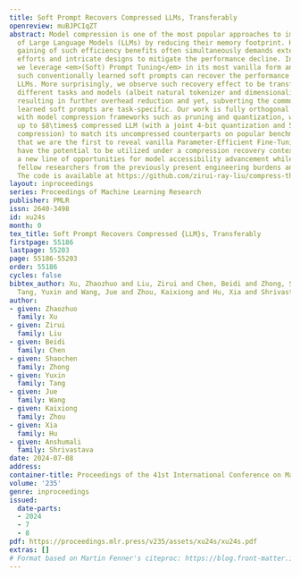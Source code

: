 ```yaml
---
title: Soft Prompt Recovers Compressed LLMs, Transferably
openreview: muBJPCIqZT
abstract: Model compression is one of the most popular approaches to improve the accessibility
  of Large Language Models (LLMs) by reducing their memory footprint. However, the
  gaining of such efficiency benefits often simultaneously demands extensive engineering
  efforts and intricate designs to mitigate the performance decline. In this work,
  we leverage <em>(Soft) Prompt Tuning</em> in its most vanilla form and discover
  such conventionally learned soft prompts can recover the performance of compressed
  LLMs. More surprisingly, we observe such recovery effect to be transferable among
  different tasks and models (albeit natural tokenizer and dimensionality limitations),
  resulting in further overhead reduction and yet, subverting the common belief that
  learned soft prompts are task-specific. Our work is fully orthogonal and compatible
  with model compression frameworks such as pruning and quantization, where we enable
  up to $8\times$ compressed LLM (with a joint 4-bit quantization and 50% weight pruning
  compression) to match its uncompressed counterparts on popular benchmarks. We note
  that we are the first to reveal vanilla Parameter-Efficient Fine-Tuning (PEFT) techniques
  have the potential to be utilized under a compression recovery context, opening
  a new line of opportunities for model accessibility advancement while freeing our
  fellow researchers from the previously present engineering burdens and constraints.
  The code is available at https://github.com/zirui-ray-liu/compress-then-prompt.
layout: inproceedings
series: Proceedings of Machine Learning Research
publisher: PMLR
issn: 2640-3498
id: xu24s
month: 0
tex_title: Soft Prompt Recovers Compressed {LLM}s, Transferably
firstpage: 55186
lastpage: 55203
page: 55186-55203
order: 55186
cycles: false
bibtex_author: Xu, Zhaozhuo and Liu, Zirui and Chen, Beidi and Zhong, Shaochen and
  Tang, Yuxin and Wang, Jue and Zhou, Kaixiong and Hu, Xia and Shrivastava, Anshumali
author:
- given: Zhaozhuo
  family: Xu
- given: Zirui
  family: Liu
- given: Beidi
  family: Chen
- given: Shaochen
  family: Zhong
- given: Yuxin
  family: Tang
- given: Jue
  family: Wang
- given: Kaixiong
  family: Zhou
- given: Xia
  family: Hu
- given: Anshumali
  family: Shrivastava
date: 2024-07-08
address:
container-title: Proceedings of the 41st International Conference on Machine Learning
volume: '235'
genre: inproceedings
issued:
  date-parts:
  - 2024
  - 7
  - 8
pdf: https://proceedings.mlr.press/v235/assets/xu24s/xu24s.pdf
extras: []
# Format based on Martin Fenner's citeproc: https://blog.front-matter.io/posts/citeproc-yaml-for-bibliographies/
---
```

